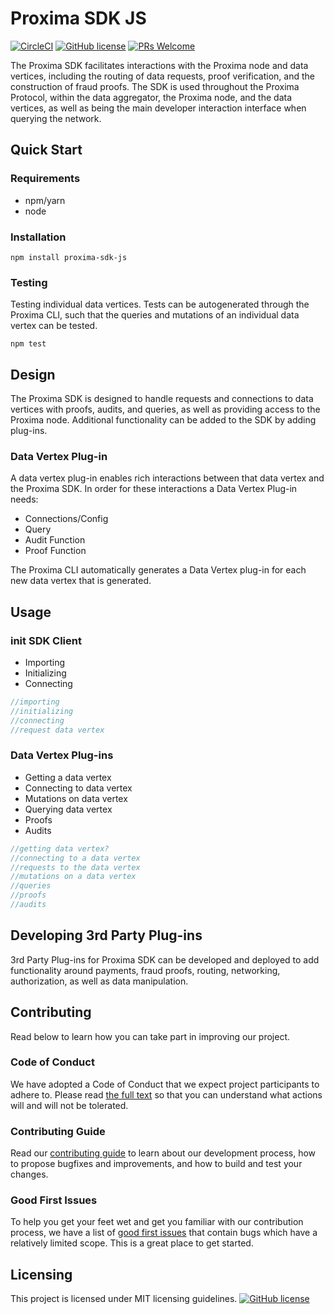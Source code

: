 # Proxima SDK JS

[![CircleCI](https://circleci.com/gh/proxima-one/ProximaDB.svg?style=svg)](https://circleci.com/gh/proxima-one/ProximaDB)
[![GitHub license](https://img.shields.io/badge/license-MIT-blue.svg)](https://github.com/facebook/react/blob/master/LICENSE)
[![PRs Welcome](https://img.shields.io/badge/PRs-welcome-brightgreen.svg)](https://reactjs.org/docs/how-to-contribute.html#your-first-pull-request)

The Proxima SDK facilitates interactions with the Proxima node and data vertices, including the routing of data requests, proof verification, and the construction of fraud proofs. The SDK is used throughout the Proxima Protocol, within the data aggregator, the Proxima node, and the data vertices, as well as being the main developer interaction interface when querying the network.


## Quick Start

### Requirements
- npm/yarn
- node

### Installation

`npm install proxima-sdk-js`

### Testing
Testing individual data vertices. Tests can be autogenerated through the Proxima CLI, such that the queries and mutations of an individual data vertex can be tested.

`npm test`


## Design
The Proxima SDK is designed to handle requests and connections to data vertices with proofs, audits, and queries, as well as providing access to the Proxima node. Additional functionality can be added to the SDK by adding plug-ins.

### Data Vertex Plug-in
A data vertex plug-in enables rich interactions between that data vertex and the Proxima SDK. In order for these interactions a Data Vertex Plug-in needs:
- Connections/Config
- Query
- Audit Function
- Proof Function

The Proxima CLI automatically generates a Data Vertex plug-in for each new data vertex that is generated.

## Usage

### init SDK Client
- Importing
- Initializing
- Connecting

```javascript
//importing
//initializing
//connecting
//request data vertex
```

### Data Vertex Plug-ins

- Getting a data vertex
- Connecting to data vertex
- Mutations on data vertex
- Querying data vertex
- Proofs
- Audits  

```javascript
//getting data vertex?
//connecting to a data vertex
//requests to the data vertex  
//mutations on a data vertex
//queries
//proofs
//audits
```


## Developing 3rd Party Plug-ins
3rd Party Plug-ins for Proxima SDK can be developed and deployed to add functionality around payments, fraud proofs, routing, networking, authorization, as well as data manipulation.


## Contributing
<!--
This should include:
- Contributing Guidelines
- Code of Conduct
- Good first issues/Pull requests
-->
Read below to learn how you can take part in improving our project.

### Code of Conduct

We have adopted a Code of Conduct that we expect project participants to adhere to. Please read [the full text]() so that you can understand what actions will and will not be tolerated.

### Contributing Guide

Read our [contributing guide]() to learn about our development process, how to propose bugfixes and improvements, and how to build and test your changes.

### Good First Issues

To help you get your feet wet and get you familiar with our contribution process, we have a list of [good first issues]() that contain bugs which have a relatively limited scope. This is a great place to get started.

## Licensing

This project is licensed under MIT licensing guidelines.
[![GitHub license](https://img.shields.io/badge/license-MIT-blue.svg)](https://github.com/facebook/react/blob/master/LICENSE)

